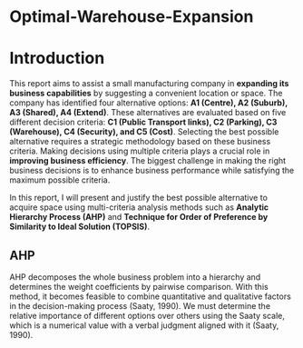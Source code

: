 # Optimal-Warehouse-Expansion

# Introduction

This report aims to assist a small manufacturing company in **expanding its business capabilities** by suggesting a convenient location or space. The company has identified four alternative options: **A1 (Centre), A2 (Suburb), A3 (Shared), A4 (Extend)**. These alternatives are evaluated based on five different decision criteria: **C1 (Public Transport links), C2 (Parking), C3 (Warehouse), C4 (Security), and C5 (Cost)**. Selecting the best possible alternative requires a strategic methodology based on these business criteria. Making decisions using multiple criteria plays a crucial role in **improving business efficiency**. The biggest challenge in making the right business decisions is to enhance business performance while satisfying the maximum possible criteria.

In this report, I will present and justify the best possible alternative to acquire space using multi-criteria analysis methods such as **Analytic Hierarchy Process (AHP)** and **Technique for Order of Preference by Similarity to Ideal Solution (TOPSIS)**. 

## AHP
AHP decomposes the whole business problem into a hierarchy and determines the weight coefficients by pairwise comparison. With this method, it becomes feasible to combine quantitative and qualitative factors in the decision-making process (Saaty, 1990). We must determine the relative importance of different options over others using the Saaty scale, which is a numerical value with a verbal judgment aligned with it (Saaty, 1990).



